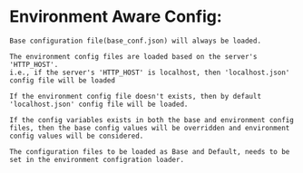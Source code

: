 # Environment Aware Config:

    Base configuration file(base_conf.json) will always be loaded.

    The environment config files are loaded based on the server's 'HTTP_HOST'.
    i.e., if the server's 'HTTP_HOST' is localhost, then 'localhost.json' config file will be loaded

    If the environment config file doesn't exists, then by default 'localhost.json' config file will be loaded. 

    If the config variables exists in both the base and environment config files, then the base config values will be overridden and environment config values will be considered.

    The configuration files to be loaded as Base and Default, needs to be set in the environment configration loader.